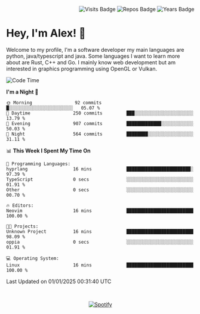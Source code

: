 <p align="right">
  <img src="https://badges.pufler.dev/visits/Alextibtab/Alextibtab" alt="Visits Badge">
  <img src="https://badges.pufler.dev/repos/Alextibtab/" alt="Repos Badge">
  <img src="https://badges.pufler.dev/years/Alextibtab/" alt="Years Badge">
</p>

<h1 align="left">Hey, I'm Alex! 💽 </h1>

Welcome to my profile, I'm a software developer my main languages are python, java/typescript and java. Some languages I want to learn more about are Rust, C++ and Go. I mainly know web development but am interested in graphics programming using OpenGL or Vulkan.

<!--START_SECTION:waka-->
![Code Time](http://img.shields.io/badge/Code%20Time-110%20hrs%204%20mins-blue)

**I'm a Night 🦉** 

```text
🌞 Morning                92 commits          █░░░░░░░░░░░░░░░░░░░░░░░░   05.07 % 
🌆 Daytime                250 commits         ███░░░░░░░░░░░░░░░░░░░░░░   13.79 % 
🌃 Evening                907 commits         █████████████░░░░░░░░░░░░   50.03 % 
🌙 Night                  564 commits         ████████░░░░░░░░░░░░░░░░░   31.11 % 
```


📊 **This Week I Spent My Time On** 

```text
💬 Programming Languages: 
hyprlang                 16 mins             ████████████████████████░   97.39 % 
TypeScript               0 secs              ░░░░░░░░░░░░░░░░░░░░░░░░░   01.91 % 
Other                    0 secs              ░░░░░░░░░░░░░░░░░░░░░░░░░   00.70 % 

🔥 Editors: 
Neovim                   16 mins             █████████████████████████   100.00 % 

🐱‍💻 Projects: 
Unknown Project          16 mins             █████████████████████████   98.09 % 
oppia                    0 secs              ░░░░░░░░░░░░░░░░░░░░░░░░░   01.91 % 

💻 Operating System: 
Linux                    16 mins             █████████████████████████   100.00 % 
```


 Last Updated on 01/01/2025 00:31:40 UTC
<!--END_SECTION:waka-->
&nbsp;<div align="center">
  [![Spotify](https://spotify-now-playing-wine-six.vercel.app/api/spotify?border_color=ffffff)](https://open.spotify.com/user/pmo1v2ejnt42kgp5jar5drtag)
</div>

